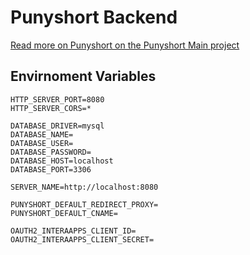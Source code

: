 # Punyshort Backend
[Read more on Punyshort on the Punyshort Main project](https://github.com/interaapps/punyshort)

## Envirnoment Variables
```properties
HTTP_SERVER_PORT=8080
HTTP_SERVER_CORS=*

DATABASE_DRIVER=mysql
DATABASE_NAME=
DATABASE_USER=
DATABASE_PASSWORD=
DATABASE_HOST=localhost
DATABASE_PORT=3306

SERVER_NAME=http://localhost:8080

PUNYSHORT_DEFAULT_REDIRECT_PROXY=
PUNYSHORT_DEFAULT_CNAME=

OAUTH2_INTERAAPPS_CLIENT_ID=
OAUTH2_INTERAAPPS_CLIENT_SECRET=
```